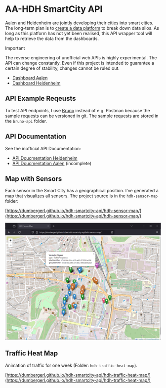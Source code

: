 # AA-HDH SmartCity API

Aalen and Heidenheim are jointly developing their cities into smart cities. The long-term plan is to [create a data platform](https://www.aahdhgemeinsamdigital.de/massnahmen/massnahme-5) to break down data silos. As long as this platform has not yet been realised, this API wrapper tool will help to retrieve the data from the dashboards. 

> [!IMPORTANT]
> The reverse engineering of unofficial web APIs is highly experimental. The API can change constantly. Even if this project is intended to guarantee a certain degree of stability, changes cannot be ruled out.

- [Dashboard Aalen](https://aalen-dashboard.de/)
- [Dashboard Heidenheim](https://staging.dashboard.heidenheim.de/)

## API Example Reqeusts

To test API endpoints, I use [Bruno](https://github.com/usebruno/bruno) instead of e.g. Postman because the sample requests can be versioned in git. The sample requests are stored in the `bruno-api` folder.

## API Documentation

See the inofficial API Documentation:

- [API Doucmentation Heidenheim](HDH-API-Documentation.md)
- [API Doucmentation Aalen](AA-API-Documentation.md) (incomplete)

## Map with Sensors

Each sensor in the Smart City has a geographical position. I've generated a map that visualizes all sensors. The project source is in the `hdh-sensor-map` folder:

[https://dumbergerl.github.io/hdh-smartcity-api/hdh-sensor-map/](https://dumbergerl.github.io/hdh-smartcity-api/hdh-sensor-map/)

![Thumbnail Map](hdh-sensor-map/thumbnail.png)

## Traffic Heat Map

Animation of traffic for one week (Folder: `hdh-traffic-heat-map`).

[https://dumbergerl.github.io/hdh-smartcity-api/hdh-traffic-heat-map/](https://dumbergerl.github.io/hdh-smartcity-api/hdh-traffic-heat-map/)